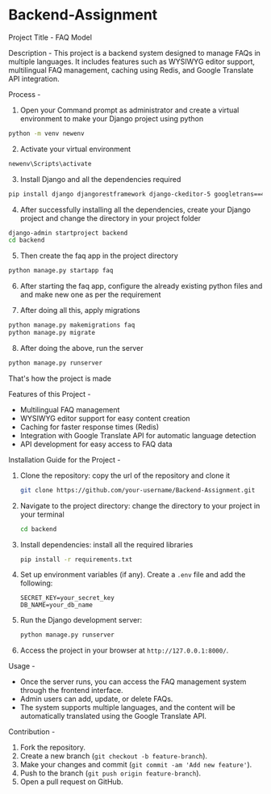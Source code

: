 # Backend-Assignment
Project Title - FAQ Model

Description - This project is a backend system designed to manage FAQs in multiple languages. It includes features such as WYSIWYG editor support, multilingual FAQ management, caching using Redis, and Google Translate API integration.

Process - 
1. Open your Command prompt as administrator and create a virtual environment to make your Django project using python
```bash
python -m venv newenv
```

2. Activate your virtual environment
```bash
newenv\Scripts\activate
```

3. Install Django and all the dependencies required
```bash
pip install django djangorestframework django-ckeditor-5 googletrans==4.0.0-rc1 redis django-redis
```

4. After successfully installing all the dependencies, create your Django project and change the directory in your project folder
```bash
django-admin startproject backend
cd backend
```

5. Then create the faq app in the project directory
```bash
python manage.py startapp faq
```

6. After starting the faq app, configure the already existing python files and and make new one as per the requirement
   
7. After doing all this, apply migrations
```bash
python manage.py makemigrations faq
python manage.py migrate
```

8. After doing the above, run the server
```bash
python manage.py runserver
```
That's how the project is made

Features of this Project -
- Multilingual FAQ management
- WYSIWYG editor support for easy content creation
- Caching for faster response times (Redis)
- Integration with Google Translate API for automatic language detection
- API development for easy access to FAQ data

Installation Guide for the Project - 

1. Clone the repository: copy the url of the repository and clone it 
   ```bash
   git clone https://github.com/your-username/Backend-Assignment.git
   ```

2. Navigate to the project directory: change the directory to your project in your terminal 
   ```bash
   cd backend
   ```

3. Install dependencies: install all the required libraries
   ```bash
   pip install -r requirements.txt
   ```

4. Set up environment variables (if any). Create a `.env` file and add the following:
   ```
   SECRET_KEY=your_secret_key
   DB_NAME=your_db_name
   ```

5. Run the Django development server:
   ```bash
   python manage.py runserver
   ```

6. Access the project in your browser at `http://127.0.0.1:8000/`.

Usage -
- Once the server runs, you can access the FAQ management system through the frontend interface.
- Admin users can add, update, or delete FAQs.
- The system supports multiple languages, and the content will be automatically translated using the Google Translate API.

Contribution -
1. Fork the repository.
2. Create a new branch (`git checkout -b feature-branch`).
3. Make your changes and commit (`git commit -am 'Add new feature'`).
4. Push to the branch (`git push origin feature-branch`).
5. Open a pull request on GitHub.
